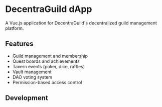 # DecentraGuild dApp

A Vue.js application for DecentraGuild's decentralized guild management platform.

## Features

- Guild management and membership
- Quest boards and achievements
- Tavern events (poker, dice, raffles)
- Vault management
- DAO voting system
- Permission-based access control

## Development

